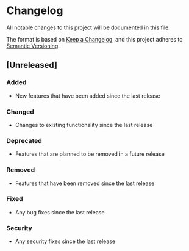 # Changelog

All notable changes to this project will be documented in this file.

The format is based on [Keep a Changelog](https://keepachangelog.com/en/1.0.0/),
and this project adheres to [Semantic Versioning](https://semver.org/spec/v2.0.0.html).

## [Unreleased]

### Added

- New features that have been added since the last release

### Changed

- Changes to existing functionality since the last release

### Deprecated

- Features that are planned to be removed in a future release

### Removed

- Features that have been removed since the last release

### Fixed

- Any bug fixes since the last release

### Security

- Any security fixes since the last release
